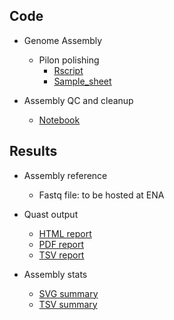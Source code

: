 ## Code

* Genome Assembly
    * Pilon polishing
        * [Rscript](https://github.com/birneylab/MIKK_genome_paper_analysis/tree/master/docs/Individual_assemblies/code/run_iterative_pilon.R)
        * [Sample_sheet](https://github.com/birneylab/MIKK_genome_paper_analysis/tree/master/docs/Individual_assemblies/code/sample_file_list.txt)

* Assembly QC and cleanup
    * [Notebook](https://github.com/birneylab/MIKK_genome_paper_analysis/tree/master/docs/Individual_assemblies/code/individual_assembly_QC_cleanup.ipynb)

## Results

* Assembly reference
    * Fastq file: to be hosted at ENA

* Quast output
    * [HTML report](https://birneylab.github.io/MIKK_genome_paper_analysis/Individual_assemblies/quast/report.html)
    * [PDF report](https://birneylab.github.io/MIKK_genome_paper_analysis/tree/master/docs/Individual_assemblies/quast/report.pdf)
    * [TSV report](https://birneylab.github.io/MIKK_genome_paper_analysis/tree/master/docs/Individual_assemblies/quast/report.tsv)

* Assembly stats
    * [SVG summary](https://birneylab.github.io/MIKK_genome_paper_analysis/tree/master/docs/Individual_assemblies/plots/assembly_stats.svg)
    * [TSV summary](https://birneylab.github.io/MIKK_genome_paper_analysis/tree/master/docs/Individual_assemblies/plots/assembly_stats.tsv)